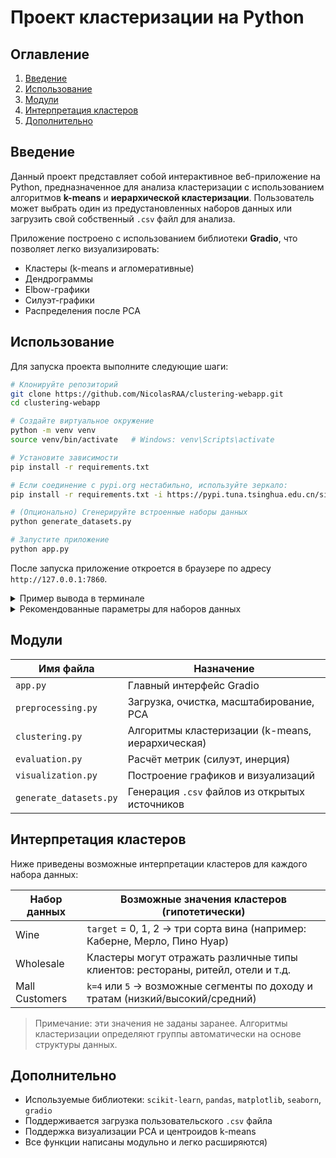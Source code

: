 # Проект кластеризации на Python

## Оглавление
1. [Введение](#введение)
2. [Использование](#использование)
3. [Модули](#модули)
4. [Интерпретация кластеров](#интерпретация-кластеров)
5. [Дополнительно](#дополнительно)

## Введение

Данный проект представляет собой интерактивное веб-приложение на Python, предназначенное для анализа кластеризации с использованием алгоритмов **k-means** и **иерархической кластеризации**. Пользователь может выбрать один из предустановленных наборов данных или загрузить свой собственный `.csv` файл для анализа.

Приложение построено с использованием библиотеки **Gradio**, что позволяет легко визуализировать:
- Кластеры (k-means и агломеративные)
- Дендрограммы
- Elbow-графики
- Силуэт-графики
- Распределения после PCA

## Использование

Для запуска проекта выполните следующие шаги:

```bash
# Клонируйте репозиторий
git clone https://github.com/NicolasRAA/clustering-webapp.git
cd clustering-webapp

# Создайте виртуальное окружение
python -m venv venv
source venv/bin/activate   # Windows: venv\Scripts\activate

# Установите зависимости
pip install -r requirements.txt

# Если соединение с pypi.org нестабильно, используйте зеркало:
pip install -r requirements.txt -i https://pypi.tuna.tsinghua.edu.cn/simple

# (Опционально) Сгенерируйте встроенные наборы данных
python generate_datasets.py

# Запустите приложение
python app.py
```

После запуска приложение откроется в браузере по адресу `http://127.0.0.1:7860`.

<details>
  <summary>Пример вывода в терминале</summary>

```bash
(venv) $ python app.py
Running on local URL:  http://127.0.0.1:7860/
```
</details>

<details>
  <summary>Рекомендованные параметры для наборов данных</summary>

| Набор данных       | Рекомендуемое количество кластеров (k) | Метод связи (иерархическая кластеризация) | Использовать PCA?         | Комментарий                                           |
|--------------------|-----------------------------------------|--------------------------------------------|---------------------------|--------------------------------------------------------|
| Wine               | 3                                       | `ward`                                     | Да                        | Соответствует 3 классам вина (`target`: 0, 1, 2)       |
| Wholesale          | 4–6                                     | `average`                                  | Да                        | Покупатели с разным профилем потребления               |
| Mall Customers     | 4–5                                     | `complete`                                 | Нет (уже 2 признака)      | Сегментация по доходу и индексу расходов               |

> **ВАЖНО:** В таблице выше для набора данных `Wholesale` рекомендован метод связи `average`, так как он традиционно используется при наличии данных с высокой дисперсией и выбросами. Однако в ходе эмпирического анализа было выявлено, что метод `ward` показывает более четкую и интерпретируемую кластеризацию для этого конкретного набора.

<details>
  <summary>Почему ward оказался предпочтительнее в данном случае?</summary>

При сравнении результатов кластеризации с использованием разных методов связи (linkage) была выявлена следующая картина:

  | Метод         | Визуализация кластеров                         | Дендрограмма                           |
  |---------------|-----------------------------------------------|----------------------------------------|
  | `average`     | ![image](https://github.com/user-attachments/assets/b85641c0-1953-4a08-899f-16fadeb7e0e0) | ![image](https://github.com/user-attachments/assets/78d24000-a02b-4679-9d58-5ac701c34784) |
  | `ward`        | ![image](https://github.com/user-attachments/assets/59c17900-b1d5-460d-94a5-155a5941c928) | ![image](https://github.com/user-attachments/assets/13e4a513-07ff-47a9-ac06-65f858c06009) |

  - На графике с `average` наблюдается сильная асимметрия: почти все точки попадают в один кластер, а остальные разбросаны по одиночке — это затрудняет интерпретацию.
  - В то время как `ward` формирует более сбалансированные группы с отчетливым разделением и дендрограмма показывает хорошо выраженные уровни иерархии.

  **Вывод:** несмотря на теоретические ожидания, метод `ward` обеспечивает более качественную кластеризацию для набора `Wholesale` и может использоваться по умолчанию в интерфейсе.
</details>

> Если вы загружаете собственный `.csv` файл, выберите значение `k`, исходя из структуры и количества признаков. Используйте Elbow-график и силуэт-анализ для обоснования выбора.

</details>


## Модули

| Имя файла              | Назначение                                       |
|------------------------|--------------------------------------------------|
| `app.py`               | Главный интерфейс Gradio                         |
| `preprocessing.py`     | Загрузка, очистка, масштабирование, PCA          |
| `clustering.py`        | Алгоритмы кластеризации (k-means, иерархическая) |
| `evaluation.py`        | Расчёт метрик (силуэт, инерция)                  |
| `visualization.py`     | Построение графиков и визуализаций               |
| `generate_datasets.py` | Генерация `.csv` файлов из открытых источников   |


## Интерпретация кластеров

Ниже приведены возможные интерпретации кластеров для каждого набора данных:

| Набор данных     | Возможные значения кластеров (гипотетически)                                   |
|------------------|----------------------------------------------------------------------------------|
| Wine             | `target` = 0, 1, 2 → три сорта вина (например: Каберне, Мерло, Пино Нуар)        |
| Wholesale        | Кластеры могут отражать различные типы клиентов: рестораны, ритейл, отели и т.д. |
| Mall Customers   | `k=4` или `5` → возможные сегменты по доходу и тратам (низкий/высокий/средний)   |

> Примечание: эти значения не заданы заранее. Алгоритмы кластеризации определяют группы автоматически на основе структуры данных.

## Дополнительно

- Используемые библиотеки: `scikit-learn`, `pandas`, `matplotlib`, `seaborn`, `gradio`
- Поддерживается загрузка пользовательского `.csv` файла
- Поддержка визуализации PCA и центроидов k-means
- Все функции написаны модульно и легко расширяются)
